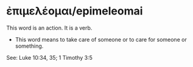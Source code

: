 # ἐπιμελέομαι/epimeleomai 
This word is an action. It is a verb.

* This word means to take care of someone or to care for someone or something. 

See: Luke 10:34, 35; 1 Timothy 3:5
